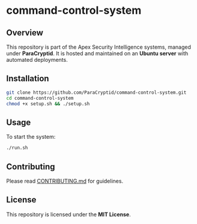 # command-control-system

## Overview
This repository is part of the Apex Security Intelligence systems, managed under **ParaCryptid**.
It is hosted and maintained on an **Ubuntu server** with automated deployments.

## Installation
```bash
git clone https://github.com/ParaCryptid/command-control-system.git
cd command-control-system
chmod +x setup.sh && ./setup.sh
```

## Usage
To start the system:
```bash
./run.sh
```

## Contributing
Please read [CONTRIBUTING.md](CONTRIBUTING.md) for guidelines.

## License
This repository is licensed under the **MIT License**.
